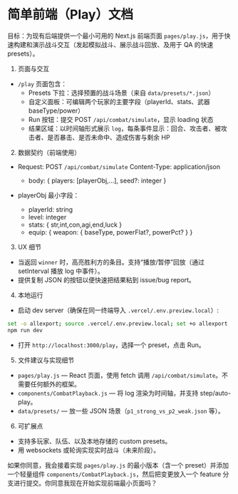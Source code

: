 # 简单前端（Play）文档

目标：为现有后端提供一个最小可用的 Next.js 前端页面 `pages/play.js`，用于快速构建和演示战斗交互（发起模拟战斗、展示战斗回放、及用于 QA 的快速 presets）。

1) 页面与交互
- `/play` 页面包含：
  - Presets 下拉：选择预置的战斗场景（来自 `data/presets/*.json`）
  - 自定义面板：可编辑两个玩家的主要字段（playerId、stats、武器 baseType/power）
  - Run 按钮：提交 POST `/api/combat/simulate`，显示 loading 状态
  - 结果区域：以时间轴形式展示 `log`，每条事件显示：回合、攻击者、被攻击者、是否暴击、是否未命中、造成伤害与剩余 HP

2) 数据契约（前端使用）
- Request: POST `/api/combat/simulate` Content-Type: application/json
  - body: { players: [playerObj,...], seed?: integer }

- playerObj 最小字段：
  - playerId: string
  - level: integer
  - stats: { str,int,con,agi,end,luck }
  - equip: { weapon: { baseType, powerFlat?, powerPct? } }

3) UX 细节
- 当返回 `winner` 时，高亮胜利方的条目。支持“播放/暂停”回放（通过 setInterval 播放 log 中事件）。
- 提供复制 JSON 的按钮以便快速把结果粘到 issue/bug report。

4) 本地运行
- 启动 dev server（确保在同一终端导入 `.vercel/.env.preview.local`）:

```bash
set -o allexport; source .vercel/.env.preview.local; set +o allexport
npm run dev
```

- 打开 `http://localhost:3000/play`，选择一个 preset，点击 Run。

5) 文件建议与实现细节
- `pages/play.js` — React 页面，使用 fetch 调用 `/api/combat/simulate`。不需要任何额外的框架。
- `components/CombatPlayback.js` — 将 log 渲染为时间轴，并支持 step/auto-play。
- `data/presets/` — 放一些 JSON 场景（`p1_strong_vs_p2_weak.json` 等）。

6) 可扩展点
- 支持多玩家、队伍、以及本地存储的 custom presets。
- 用 websockets 或轮询实现实时战斗（未来阶段）。

如果你同意，我会接着实现 `pages/play.js` 的最小版本（含一个 preset）并添加一个轻量组件 `components/CombatPlayback.js`，然后把变更放入一个 feature 分支进行提交。你同意我现在开始实现前端最小页面吗？
